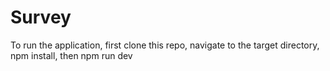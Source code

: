 # Survey
To run the application, first clone this repo, navigate to the target directory, npm install, then npm run dev
